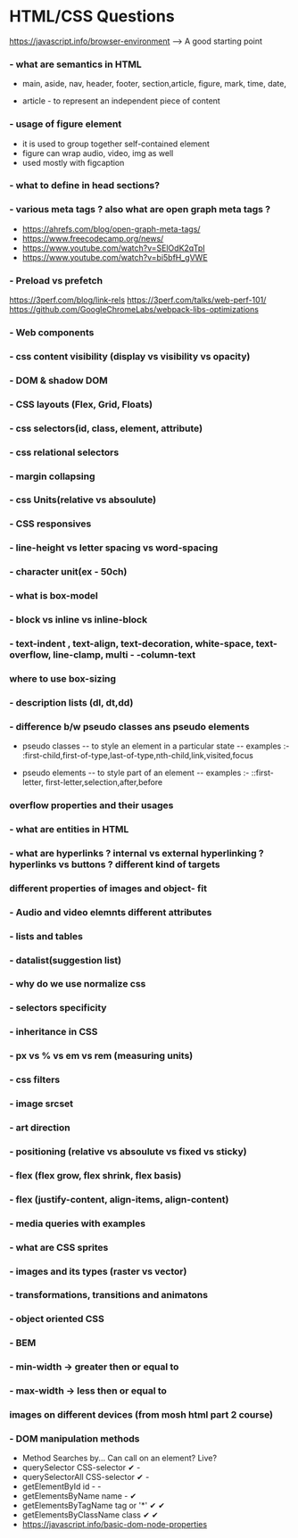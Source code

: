 # HTML/CSS Questions

https://javascript.info/browser-environment --> A good starting point

### - what are semantics in HTML

- main, aside, nav, header, footer, section,article, figure, mark, time, date,

- article - to represent an independent piece of content

### - usage of figure element

- it is used to group together self-contained element
- figure can wrap audio, video, img as well
- used mostly with figcaption

### - what to define in head sections?

### - various meta tags ? also what are open graph meta tags ?

- https://ahrefs.com/blog/open-graph-meta-tags/
- https://www.freecodecamp.org/news/
- https://www.youtube.com/watch?v=SElOdK2qTpI
- https://www.youtube.com/watch?v=bi5bfH_gVWE

### - Preload vs prefetch

https://3perf.com/blog/link-rels
https://3perf.com/talks/web-perf-101/
https://github.com/GoogleChromeLabs/webpack-libs-optimizations

### - Web components

### - css content visibility (display vs visibility vs opacity)

### - DOM & shadow DOM

### - CSS layouts (Flex, Grid, Floats)

### - css selectors(id, class, element, attribute)

### - css relational selectors

### - margin collapsing

### - css Units(relative vs absoulute)

### - CSS responsives

### - line-height vs letter spacing vs word-spacing

### - character unit(ex - 50ch)

### - what is box-model

### - block vs inline vs inline-block

### - text-indent , text-align, text-decoration, white-space, text-overflow, line-clamp, multi - -column-text

### where to use box-sizing

### - description lists (dl, dt,dd)

### - difference b/w pseudo classes ans pseudo elements

- pseudo classes
  -- to style an element in a particular state
  -- examples :- :first-child,first-of-type,last-of-type,nth-child,link,visited,focus

- pseudo elements
  -- to style part of an element
  -- examples :- ::first-letter, first-letter,selection,after,before

### overflow properties and their usages

### - what are entities in HTML

### - what are hyperlinks ? internal vs external hyperlinking ? hyperlinks vs buttons ? different kind of targets

### different properties of images and object- fit

### - Audio and video elemnts different attributes

### - lists and tables

### - datalist(suggestion list)

### - why do we use normalize css

### - selectors specificity

### - inheritance in CSS

### - px vs % vs em vs rem (measuring units)

### - css filters

### - image srcset

### - art direction

### - positioning (relative vs absoulute vs fixed vs sticky)

### - flex (flex grow, flex shrink, flex basis)

### - flex (justify-content, align-items, align-content)

### - media queries with examples

### - what are CSS sprites

### - images and its types (raster vs vector)

### - transformations, transitions and animatons

### - object oriented CSS

### - BEM

### - min-width -> greater then or equal to

### - max-width -> less then or equal to

### images on different devices (from mosh html part 2 course)

### - DOM manipulation methods

- Method Searches by... Can call on an element? Live?
- querySelector CSS-selector ✔ -
- querySelectorAll CSS-selector ✔ -
- getElementById id - -
- getElementsByName name - ✔
- getElementsByTagName tag or '\*' ✔ ✔
- getElementsByClassName class ✔ ✔
- https://javascript.info/basic-dom-node-properties
